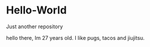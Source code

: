 # Hello-World
Just another repository 

hello there, Im 27 years old.
I like pugs, tacos and jiujitsu.
